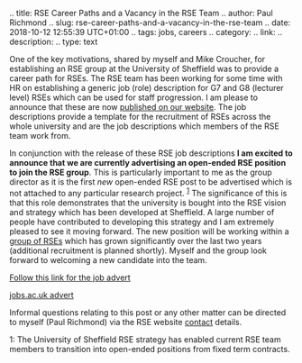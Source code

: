 .. title: RSE Career Paths and a Vacancy in the RSE Team
.. author: Paul Richmond
.. slug: rse-career-paths-and-a-vacancy-in-the-rse-team
.. date: 2018-10-12 12:55:39 UTC+01:00
.. tags: jobs, careers
.. category: 
.. link: 
.. description: 
.. type: text


One of the key motivations, shared by myself and Mike Croucher, for establishing an RSE group at the University of Sheffield was to provide a career path for RSEs. The RSE team has been working for some time with HR on establishing a generic job (role) description for G7 and G8 (lecturer level) RSEs which can be used for staff progression. I am please to announce that these are now [published on our website](../../community/job-descriptions). The job descriptions provide a template for the recruitment of RSEs across the whole university and are the job descriptions which members of the RSE team work from. 

In conjunction with the release of these RSE job descriptions **I am excited to announce that we are currently advertising an open-ended RSE position to join the RSE group**. This is particularly important to me as the group director as it is the first *new* open-ended RSE post to be advertised which is not attached to any particular research project. <sup>[1](#open_ended_footnote)</sup> The significance of this is that this role demonstrates that the university is bought into the RSE vision and strategy which has been developed at Sheffield. A large number of people have contributed to developing this strategy and I am extremely pleased to see it moving forward. The new position will be working within a [group of RSEs](../../contact/team) which has grown significantly over the last two years (additional recruitment is planned shortly). Myself and the group look forward to welcoming a new candidate into the team. 

[Follow this link for the job advert](https://jobs.shef.ac.uk/sap/bc/webdynpro/sap/hrrcf_a_posting_apply?PARAM=cG9zdF9pbnN0X2d1aWQ9NUJCQzAwMEQ0ODI4MTVGQUUxMDAwMDAwQUMxRTg4NzgmY2FuZF90eXBlPUVYVA%3d%3d&sap-client=400&sap-language=EN&sap-accessibility=X&sap-ep-themeroot=%2fSAP%2fPUBLIC%2fBC%2fUR%2fuos#)

[jobs.ac.uk advert](https://www.jobs.ac.uk/job/BNJ857/research-software-engineer-rse)

Informal questions relating to this post or any other matter can be directed to myself (Paul Richmond) via the RSE website [contact](../../contact) details.

<a name="open_ended_footnote">1</a>: The University of Sheffield RSE strategy has enabled current RSE team members to transition into open-ended positions from fixed term contracts.

